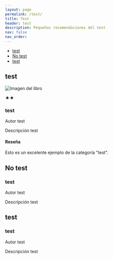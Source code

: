 ```yaml
---
layout: page
permalink: /test/
title: Test
header: test
description: Pequeñas recomendaciones del test
nav: false
nav_order:
---
```

<link rel="stylesheet" href="test.css">
<ul class="list-inline">
  <li class="list-inline-item"><a href="/test/recomendaciones/test">test</a></li>
  <li class="list-inline-item"><a href="/test/recomendaciones/no-test">No test</a></li>
  <li class="list-inline-item"><a href="/test/recomendaciones/test">test</a></li>
</ul>


<div class="flex flex-wrap">
    <h2 id="test" class="text-2xl font-bold mb-4  text-black dark:text-white [scroll-margin-top:60px]">test</h2>
    <div class="card">
  <img src="https://t0.gstatic.com/licensed-image?q=tbn:ANd9GcQkrjYxSfSHeCEA7hkPy8e2JphDsfFHZVKqx-3t37E4XKr-AT7DML8IwtwY0TnZsUcQ" alt="Imagen del libro">
<div class="card-body">
      <div class="rating">
      <p class="estrella-amarilla">&#9733;&#9733;</span></p>
    </div>
    <h3>test</h3>
    <p>Autor test</p>
    <p>Descripción test</p>
       <h4>Reseña</h4>
    <p>Esto es un excelente ejemplo de la categoría "test".</p>
</div>
  </div>
</div>

  <div class="flex flex-wrap">
    <h2 id="no-test" class="text-2xl font-bold mb-4  text-black dark:text-white [scroll-margin-top:60px]">No test</h2>
      <div class="card-body">
    <h3>test</h3>
    <p>Autor test</p>
    <p>Descripción test</p>
  </div>
  </div>

  <div class="flex flex-wrap">
    <h2 id="test" class="text-2xl font-bold mb-4  text-black dark:text-white [scroll-margin-top:60px]">test</h2>
      <div class="card-body">
    <h3>test</h3>
    <p>Autor test</p>
    <p>Descripción test</p>
  </div>
  </div>
</body>
</html>
